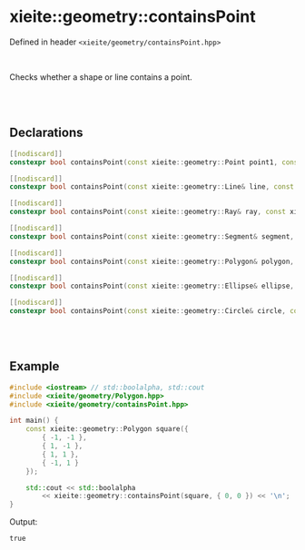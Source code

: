 # xieite::geometry::containsPoint
Defined in header `<xieite/geometry/containsPoint.hpp>`

<br/>

Checks whether a shape or line contains a point.

<br/><br/>

## Declarations
```cpp
[[nodiscard]]
constexpr bool containsPoint(const xieite::geometry::Point point1, const xieite::geometry::Point point2) noexcept;
```
```cpp
[[nodiscard]]
constexpr bool containsPoint(const xieite::geometry::Line& line, const xieite::geometry::Point point) noexcept;
```
```cpp
[[nodiscard]]
constexpr bool containsPoint(const xieite::geometry::Ray& ray, const xieite::geometry::Point point) noexcept;
```
```cpp
[[nodiscard]]
constexpr bool containsPoint(const xieite::geometry::Segment& segment, const xieite::geometry::Point point) noexcept;
```
```cpp
[[nodiscard]]
constexpr bool containsPoint(const xieite::geometry::Polygon& polygon, const xieite::geometry::Point point) noexcept;
```
```cpp
[[nodiscard]]
constexpr bool containsPoint(const xieite::geometry::Ellipse& ellipse, const xieite::geometry::Point point) noexcept;
```
```cpp
[[nodiscard]]
constexpr bool containsPoint(const xieite::geometry::Circle& circle, const xieite::geometry::Point point) noexcept;
```

<br/><br/>

## Example
```cpp
#include <iostream> // std::boolalpha, std::cout
#include <xieite/geometry/Polygon.hpp>
#include <xieite/geometry/containsPoint.hpp>

int main() {
	const xieite::geometry::Polygon square({
		{ -1, -1 },
		{ 1, -1 },
		{ 1, 1 },
		{ -1, 1 }
	});

	std::cout << std::boolalpha
		<< xieite::geometry::containsPoint(square, { 0, 0 }) << '\n';
}
```
Output:
```
true
```
